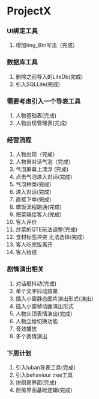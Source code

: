 # ProjectX
### UI绑定工具
1. 增加Img_Btn写法（完成）

### 数据库工具
1. 删除之前导入的LiteDb(完成)
2. 引入SQLLite(完成)

### 需要考虑引入一个导表工具
1. 人物基础表(完成)
2. 人物出现管理表(完成)

### 经营流程
1. 人物出现（完成）
2. 人物冒对话气泡（完成）
3. 气泡屏幕上漂浮 (完成)
4. 点击气泡进入对话(完成)
5. 气泡种类(完成)
6. 进入对话(完成)
7. 直接下单(完成)
8. 做饭流程跑通(完成)
9. 把菜端给客人(完成)
10. 客人评价
11. 炒菜的QTE玩法调整(完成)
12. 食材标签冲突 无法选择(完成)
13. 客人吃完饭离开
14. 客人给钱

### 剧情演出相关
1. 对话框抖动(完成)
2. 单个文字抖动效果
3. 插入小窗静态图片演出形式(演出)
4. 插入小窗帧动画演出形式
5. 人物头顶表情演出(完成)
6. 人物立绘切换功能
7. 音效播放
8. 多个表情演出


### 下周计划
1. 引入luban导表工具(完成)
2. 引入behaviour tree工具
3. 拼厨房界面(完成)
4. 厨房界面基础逻辑(完成)

